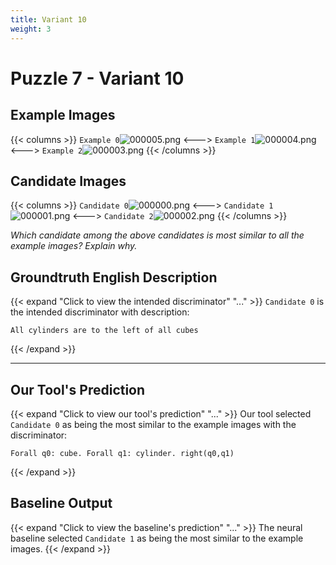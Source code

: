 ```yaml
---
title: Variant 10
weight: 3
---
```


# Puzzle 7 - Variant 10

## Example Images
{{< columns >}}
`Example 0`![000005.png](/clevr-variants/partition/fovariant-10/render/images/CLEVR_val_000005.png)
<--->
`Example 1`![000004.png](/clevr-variants/partition/fovariant-10/render/images/CLEVR_val_000004.png)
<--->
`Example 2`![000003.png](/clevr-variants/partition/fovariant-10/render/images/CLEVR_val_000003.png)
{{< /columns >}}

## Candidate Images
{{< columns >}}
`Candidate 0`![000000.png](/clevr-variants/partition/fovariant-10/render/images/CLEVR_val_000000.png)
<--->
`Candidate 1`![000001.png](/clevr-variants/partition/fovariant-10/render/images/CLEVR_val_000001.png)
<--->
`Candidate 2`![000002.png](/clevr-variants/partition/fovariant-10/render/images/CLEVR_val_000002.png)
{{< /columns >}}

*Which candidate among the above candidates is most similar to all the example images? Explain why.*

## Groundtruth English Description

{{< expand "Click to view the intended discriminator" "..." >}}
`Candidate 0` is the intended discriminator with description:
```plaintext 
All cylinders are to the left of all cubes
```
{{< /expand >}}

---



## Our Tool's Prediction

{{< expand "Click to view our tool's prediction" "..." >}}
Our tool selected `Candidate 0` as being the most similar to the example images with the discriminator:
```plaintext
Forall q0: cube. Forall q1: cylinder. right(q0,q1)
```
{{< /expand >}}



## Baseline Output

{{< expand "Click to view the baseline's prediction" "..." >}}
The neural baseline selected `Candidate 1` as being the most similar to the example images.
{{< /expand >}}

